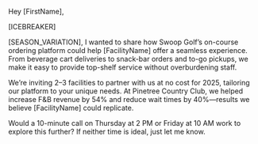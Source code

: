 Hey [FirstName],

[ICEBREAKER]

[SEASON_VARIATION], I wanted to share how Swoop Golf’s on-course ordering platform could help [FacilityName] offer a seamless experience. From beverage cart deliveries to snack-bar orders and to-go pickups, we make it easy to provide top-shelf service without overburdening staff.

We’re inviting 2–3 facilities to partner with us at no cost for 2025, tailoring our platform to your unique needs. At Pinetree Country Club, we helped increase F&B revenue by 54% and reduce wait times by 40%—results we believe [FacilityName] could replicate.

Would a 10-minute call on Thursday at 2 PM or Friday at 10 AM work to explore this further? If neither time is ideal, just let me know.
